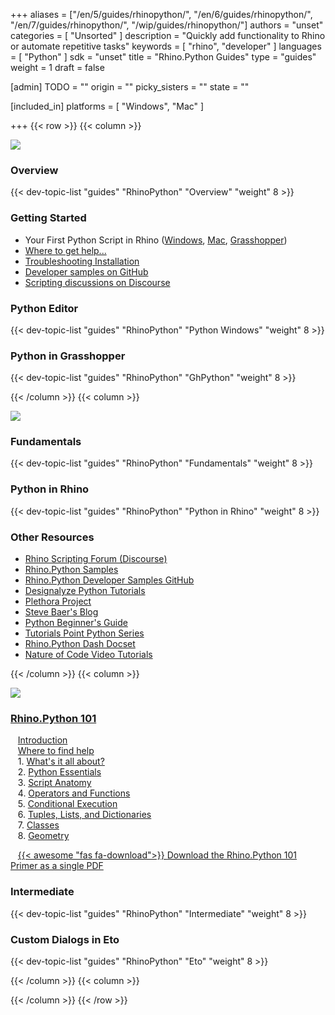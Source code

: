 +++
aliases = ["/en/5/guides/rhinopython/", "/en/6/guides/rhinopython/", "/en/7/guides/rhinopython/", "/wip/guides/rhinopython/"]
authors = "unset"
categories = [ "Unsorted" ]
description = "Quickly add functionality to Rhino or automate repetitive tasks"
keywords = [ "rhino", "developer" ]
languages = [ "Python" ]
sdk = "unset"
title = "Rhino.Python Guides"
type = "guides"
weight = 1
draft = false

[admin]
TODO = ""
origin = ""
picky_sisters = ""
state = ""

[included_in]
platforms = [ "Windows", "Mac" ]

+++
{{< row >}}
{{< column >}}

<!--the .snagit project for this image can be found next to the image -->
[<img src="/images/rhinopython-guides-col1.png">](/guides/rhinopython/what-is-rhinopython/)

### Overview

{{< dev-topic-list "guides" "RhinoPython" "Overview" "weight" 8 >}}

### Getting Started

- Your First Python Script in Rhino ([Windows](/guides/rhinopython/your-first-python-script-in-rhino-windows), [Mac](/guides/rhinopython/your-first-python-script-in-rhino-mac), [Grasshopper](/guides/rhinopython/your-first-python-script-in-grasshopper))
- [Where to get help...](/guides/rhinopython/python-where-to-find-help)
- [Troubleshooting Installation](/guides/rhinopython/python-troubleshooting-install)
- [Developer samples on GitHub](https://github.com/mcneel/rhino-developer-samples)
- [Scripting discussions on Discourse](https://discourse.mcneel.com/c/scripting)

### Python Editor

{{< dev-topic-list "guides" "RhinoPython" "Python Windows" "weight" 8 >}}

### Python in Grasshopper

{{< dev-topic-list "guides" "RhinoPython" "GhPython" "weight" 8 >}}



{{< /column >}}
{{< column >}}

<!--the .snagit project for this image can be found next to the image -->
[<img src="/images/rhinopython-guides-col2.png">](https://docs.python.org/2/tutorial/index.html)

### Fundamentals

{{< dev-topic-list "guides" "RhinoPython" "Fundamentals" "weight" 8 >}}

### Python in Rhino

{{< dev-topic-list "guides" "RhinoPython" "Python in Rhino" "weight" 8 >}}

### Other Resources

- [Rhino Scripting Forum (Discourse)](http://discourse.mcneel.com/c/scripting)  
- [Rhino.Python Samples](/samples/#rhinopython)  
- [Rhino.Python Developer Samples GitHub](https://github.com/mcneel/rhino-developer-samples/tree/master/rhinopython)  
- [Designalyze Python Tutorials](http://designalyze.com/)
- [Plethora Project](https://www.plethora-project.com/education/2017/5/31/rhino-python-programming)
- [Steve Baer's Blog](http://stevebaer.wordpress.com/category/python/)
- [Python Beginner's Guide](http://wiki.python.org/moin/BeginnersGuide/Programmers)
- [Tutorials Point Python Series](http://www.tutorialspoint.com/python/index.htm)
- [Rhino.Python Dash Docset](http://discourse.mcneel.com/t/rhino-python-dash-docset/6399)
- [Nature of Code Video Tutorials](http://www.youtube.com/watch?v=Kyi_K85Gsm4&list=PL5Up_u-XkWgP7nB7XIevMTyBCZ7pvLBGP)


{{< /column >}}
{{< column >}}

<!--the .snagit project for this image can be found next to the image -->
[<img src="/images/rhinopython-guides-col3.png">](http://www.rhino3d.com/download/IronPython/5.0/RhinoPython101)

### [Rhino.Python 101](/guides/rhinopython/primer-101)

&nbsp;&nbsp; [Introduction](/guides/rhinopython/primer-101)  
&nbsp;&nbsp; [Where to find help](/guides/rhinopython/primer-101/where-to-find-help/)  
&nbsp;&nbsp; 1. [What's it all about?](/guides/rhinopython/primer-101/1-whats-it-all-about/)  
&nbsp;&nbsp; 2. [Python Essentials](/guides/rhinopython/primer-101/2-python-essentials/)  
&nbsp;&nbsp; 3. [Script Anatomy](/guides/rhinopython/primer-101/3-script-anatomy/)  
&nbsp;&nbsp; 4. [Operators and Functions](/guides/rhinopython/primer-101/4-operators-and-functions/)  
&nbsp;&nbsp; 5. [Conditional Execution](/guides/rhinopython/primer-101/5-conditional-execution/)  
&nbsp;&nbsp; 6. [Tuples, Lists, and Dictionaries](/guides/rhinopython/primer-101/6-tuples-lists-dictionaries/)  
&nbsp;&nbsp; 7. [Classes](/guides/rhinopython/primer-101/7-classes/)  
&nbsp;&nbsp; 8. [Geometry](/guides/rhinopython/primer-101/8-geometry/)  

&nbsp;&nbsp; [{{< awesome "fas fa-download">}} ](http://download.rhino3d.com/IronPython/5.0/RhinoPython101/) [Download the Rhino.Python 101 Primer as a single PDF ](http://download.rhino3d.com/IronPython/5.0/RhinoPython101/)


### Intermediate

{{< dev-topic-list "guides" "RhinoPython" "Intermediate" "weight" 8 >}}


### Custom Dialogs in Eto

{{< dev-topic-list "guides" "RhinoPython" "Eto" "weight" 8 >}}


{{< /column >}}
{{< column >}}



{{< /column >}}
{{< /row >}}
